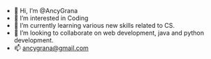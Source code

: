 - 👋 Hi, I’m @AncyGrana
- 👀 I’m interested in Coding
- 🌱 I’m currently learning various new skills related to CS.
- 💞️ I’m looking to collaborate on web development, java and python development.
- 📫 ancygrana@gmail.com

<!---
AncyGrana/AncyGrana is a ✨ special ✨ repository because its `README.md` (this file) appears on your GitHub profile.
You can click the Preview link to take a look at your changes.
--->
